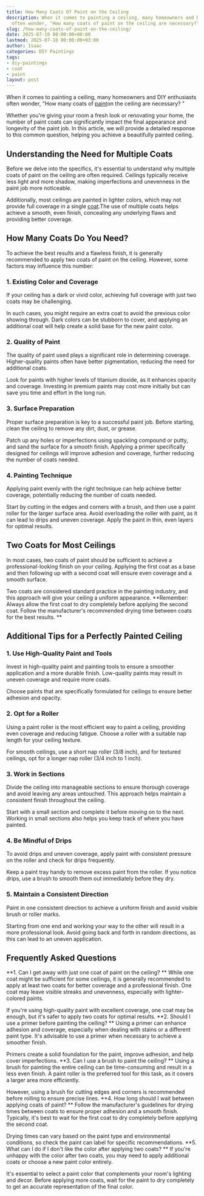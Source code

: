 ```yaml
---
title: How Many Coats Of Paint on the Ceiling
description: When it comes to painting a ceiling, many homeowners and DIY enthusiasts
  often wonder, "How many coats of paint on the ceiling are necessary?" Whether you're...
slug: /how-many-coats-of-paint-on-the-ceiling/
date: 2025-07-10 00:00:00+00:00
lastmod: 2025-07-10 00:00:00+03:00
author: Isaac
categories: DIY Paintings
tags:
- diy-paintings
- coat
- paint
layout: post
---
```

When it comes to painting a ceiling, many homeowners and DIY enthusiasts often wonder, "How many coats of [paint](https://pestpolicy.com/how-many-coats-of-paint-on-a-fiberglass-boat/)on the ceiling are necessary? "

Whether you're giving your room a fresh look or renovating your home, the number of paint coats can significantly impact the final appearance and longevity of the paint job. In this article, we will provide a detailed response to this common question, helping you achieve a beautifully painted ceiling.

##  Understanding the Need for Multiple Coats

Before we delve into the specifics, it's essential to understand why multiple coats of paint on the ceiling are often required. Ceilings typically receive less light and more shadow, making imperfections and unevenness in the paint job more noticeable.

Additionally, most ceilings are painted in lighter colors, which may not provide full coverage in a single [coat](https://pestpolicy.com/best-clear-coat-for-snowboard/).The use of multiple coats helps achieve a smooth, even finish, concealing any underlying flaws and providing better coverage.

##  How Many Coats Do You Need?

To achieve the best results and a flawless finish, it is generally recommended to apply two coats of paint on the ceiling. However, some factors may influence this number:

###  1. Existing Color and Coverage

If your ceiling has a dark or vivid color, achieving full coverage with just two coats may be challenging.

In such cases, you might require an extra coat to avoid the previous color showing through. Dark colors can be stubborn to cover, and applying an additional coat will help create a solid base for the new paint color.

###  2. Quality of Paint

The quality of paint used plays a significant role in determining coverage. Higher-quality paints often have better pigmentation, reducing the need for additional coats.

Look for paints with higher levels of titanium dioxide, as it enhances opacity and coverage. Investing in premium paints may cost more initially but can save you time and effort in the long run.

###  3. Surface Preparation

Proper surface preparation is key to a successful paint job. Before starting, clean the ceiling to remove any dirt, dust, or grease.

Patch up any holes or imperfections using spackling compound or putty, and sand the surface for a smooth finish. Applying a primer specifically designed for ceilings will improve adhesion and coverage, further reducing the number of coats needed.

###  4. Painting Technique

Applying paint evenly with the right technique can help achieve better coverage, potentially reducing the number of coats needed.

Start by cutting in the edges and corners with a brush, and then use a paint roller for the larger surface area. Avoid overloading the roller with paint, as it can lead to drips and uneven coverage. Apply the paint in thin, even layers for optimal results.

##  Two Coats for Most Ceilings

In most cases, two coats of paint should be sufficient to achieve a professional-looking finish on your ceiling. Applying the first coat as a base and then following up with a second coat will ensure even coverage and a smooth surface.

Two coats are considered standard practice in the painting industry, and this approach will give your ceiling a uniform appearance. **Remember: Always allow the first coat to dry completely before applying the second coat. Follow the manufacturer's recommended drying time between coats for the best results. **

##  Additional Tips for a Perfectly Painted Ceiling

###  1. Use High-Quality Paint and Tools

Invest in high-quality paint and painting tools to ensure a smoother application and a more durable finish. Low-quality paints may result in uneven coverage and require more coats.

Choose paints that are specifically formulated for ceilings to ensure better adhesion and opacity.

###  2. Opt for a Roller

Using a paint roller is the most efficient way to paint a ceiling, providing even coverage and reducing fatigue. Choose a roller with a suitable nap length for your ceiling texture.

For smooth ceilings, use a short nap roller (3/8 inch), and for textured ceilings, opt for a longer nap roller (3/4 inch to 1 inch).

###  3. Work in Sections

Divide the ceiling into manageable sections to ensure thorough coverage and avoid leaving any areas untouched. This approach helps maintain a consistent finish throughout the ceiling.

Start with a small section and complete it before moving on to the next. Working in small sections also helps you keep track of where you have painted.

###  4. Be Mindful of Drips

To avoid drips and uneven coverage, apply paint with consistent pressure on the roller and check for drips frequently.

Keep a paint tray handy to remove excess paint from the roller. If you notice drips, use a brush to smooth them out immediately before they dry.

###  5. Maintain a Consistent Direction

Paint in one consistent direction to achieve a uniform finish and avoid visible brush or roller marks.

Starting from one end and working your way to the other will result in a more professional look. Avoid going back and forth in random directions, as this can lead to an uneven application.

##  Frequently Asked Questions

**1. Can I get away with just one coat of paint on the ceiling? ** While one coat might be sufficient for some ceilings, it is generally recommended to apply at least two coats for better coverage and a professional finish. One coat may leave visible streaks and unevenness, especially with lighter-colored paints.

If you're using high-quality paint with excellent coverage, one coat may be enough, but it's safer to apply two coats for optimal results. **2. Should I use a primer before painting the ceiling? ** Using a primer can enhance adhesion and coverage, especially when dealing with stains or a different paint type. It's advisable to use a primer when necessary to achieve a smoother finish.

Primers create a solid foundation for the paint, improve adhesion, and help cover imperfections. **3. Can I use a brush to paint the ceiling? ** Using a brush for painting the entire ceiling can be time-consuming and result in a less even finish. A paint roller is the preferred tool for this task, as it covers a larger area more efficiently.

However, using a brush for cutting edges and corners is recommended before rolling to ensure precise lines. **4. How long should I wait between applying coats of paint? ** Follow the manufacturer's guidelines for drying times between coats to ensure proper adhesion and a smooth finish. Typically, it's best to wait for the first coat to dry completely before applying the second coat.

Drying times can vary based on the paint type and environmental conditions, so check the paint can label for specific recommendations. **5. What can I do if I don't like the color after applying two coats? ** If you're unhappy with the color after two coats, you may need to apply additional coats or choose a new paint color entirely.

It's essential to select a paint color that complements your room's lighting and decor. Before applying more coats, wait for the paint to dry completely to get an accurate representation of the final color.